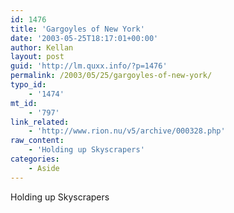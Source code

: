 ```yaml
---
id: 1476
title: 'Gargoyles of New York'
date: '2003-05-25T18:17:01+00:00'
author: Kellan
layout: post
guid: 'http://lm.quxx.info/?p=1476'
permalink: /2003/05/25/gargoyles-of-new-york/
typo_id:
    - '1474'
mt_id:
    - '797'
link_related:
    - 'http://www.rion.nu/v5/archive/000328.php'
raw_content:
    - 'Holding up Skyscrapers'
categories:
    - Aside
---
```


Holding up Skyscrapers